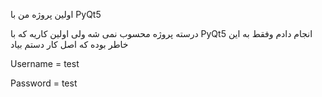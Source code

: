 اولین پروژه من با PyQt5

درسته پروژه محسوب نمی شه ولی اولین کاریه که با PyQt5 انجام دادم وفقط به این خاطر بوده که اصل کار دستم بیاد

Username = test

Password = test

